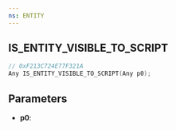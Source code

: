 ```yaml
---
ns: ENTITY
---
```

## IS_ENTITY_VISIBLE_TO_SCRIPT

```c
// 0xF213C724E77F321A
Any IS_ENTITY_VISIBLE_TO_SCRIPT(Any p0);
```

## Parameters
* **p0**:
